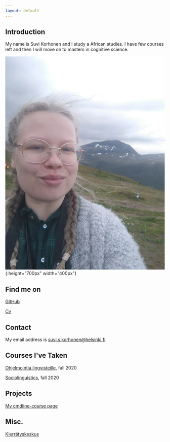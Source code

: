 ```yaml
---
layout: default
---
```


## Introduction

My name is Suvi Korhonen and I study a African studies. I have few courses left and then I will move on to masters in cognitive science.

![Me](assets/img/IMG_20170830_151053.jpg){:height="700px" width="400px"}

## Find me on

[GitHub](https://github.com/Korsuvi)

[Cv](https://www.overleaf.com/read/jjfsnynyzhws)

## Contact

My email address is suvi.s.korhonen@helsinki.fi.

## Courses I've Taken

[Ohjelmointia lingvisteille](https://courses.helsinki.fi/fi/kik-lg208/120338152), fall 2020

[Sociolinguistics](https://studies.helsinki.fi/courses/cur/hy-opt-cur-2021-7404bbaf-0333-4da4-ad88-b967d8f7f354), fall 2020

## Projects
[My cmdline-course page](https://github.com/Korsuvi/cmdline-course)

## Misc. 

[Kierrätyskeskus](https://www.kierratyskeskus.fi/)
